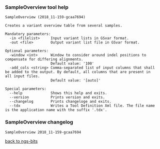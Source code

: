 ### SampleOverview tool help
	SampleOverview (2018_11-159-gcaa7694)
	
	Creates a variant overview table from several samples.
	
	Mandatory parameters:
	  -in <filelist>     Input variant lists in GSvar format.
	  -out <file>        Output variant list file in GSvar format.
	
	Optional parameters:
	  -window <int>      Window to consider around indel positions to compensate for differing alignments.
	                     Default value: '100'
	  -add_cols <string> Comma-separated list of input columns that shall be added to the output. By default, all columns that are present in all input files.
	                     Default value: '[auto]'
	
	Special parameters:
	  --help             Shows this help and exits.
	  --version          Prints version and exits.
	  --changelog        Prints changeloge and exits.
	  --tdx              Writes a Tool Definition Xml file. The file name is the application name with the suffix '.tdx'.
	
### SampleOverview changelog
	SampleOverview 2018_11-159-gcaa7694
	
[back to ngs-bits](https://github.com/imgag/ngs-bits)